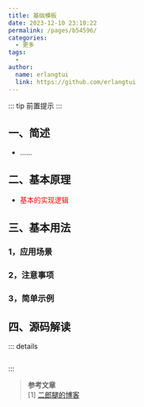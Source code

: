 ```yaml
---
title: 基础模板
date: 2023-12-10 23:10:22
permalink: /pages/b54596/
categories:
  - 更多
tags:
  - 
author: 
  name: erlangtui
  link: https://github.com/erlangtui
---
```

::: tip
前置提示
:::
## 一、简述
* ……

## 二、基本原理
* <span style="color: red;">基本的实现逻辑</span>

## 三、基本用法
### 1，应用场景

### 2，注意事项

### 3，简单示例

## 四、源码解读
::: details
```go

```
:::

> **参考文章**<br>
> [1] [二郎腿的博客](https://erlangtui.top)<br>
